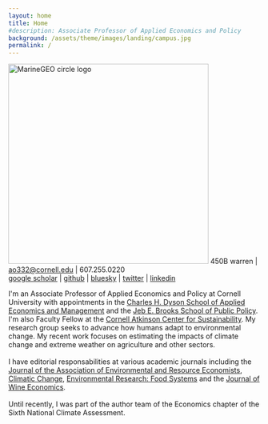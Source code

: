 ```yaml
---
layout: home
title: Home
#description: Associate Professor of Applied Economics and Policy
background: /assets/theme/images/landing/campus.jpg
permalink: /
---
```


<!--
PLEASE READ THIS BEFORE EDIT THE HOME PAGE
- To have two columns, use an html table to emulate a table with two columns

- This is how embeed links in a html code
<a href="https://dyson.cornell.edu" target="_blank">Charles H. Dyson School of Applied Economics and Management</a>

<br/> is just space between paragraphs in html
-->
<div class="container">
  <div class="row">
    <div class="text-center col-md-auto">
      <p class='text-center'>
        <img src="/assets/theme/images/landing/aob1.jpg" alt="MarineGEO circle logo" style="width: 400px"/>      
        <!--
        <b> Contact </b> | <a href="https://maps.app.goo.gl/3ThMhtKK6GM1LN426">439 Warren</a> | <a href="mailto: ao332@cornell.edu"> email </a> | 607.255.0220
        <br/>  <br/>
        -->
        450B warren | <a href="mailto:ao332@cornell.edu" target="_blank">ao332@cornell.edu</a> | 607.255.0220 <br/>
        <a href="https://scholar.google.com/citations?user=kEZ0ezkAAAAJ&hl=en" target="_blank">google scholar</a> |
        <a href="https://github.com/arielortizbobea" target="_blank">github</a> |
        <a href="https://bsky.app/profile/arielob.bsky.social" target="_blank">bluesky</a> | 
        <a href="https://x.com/ArielOrtizBobea" target="_blank">twitter</a> | 
        <a href="https://www.linkedin.com/in/ariel-ortiz-bobea-a904637/ " target="_blank">linkedin</a> 
        </p>
    </div>
    <div class="col">
      I'm an Associate Professor of Applied Economics and Policy at Cornell University with appointments in the <a href="https://dyson.cornell.edu" target="_blank">Charles H. Dyson School of Applied Economics and Management</a> and the <a href="https://publicpolicy.cornell.edu" target="_blank">Jeb E. Brooks School of Public Policy</a>. I'm also Faculty Fellow at the <a href="https://www.atkinson.cornell.edu" target="_blank">Cornell Atkinson Center for Sustainability</a>. My research group seeks to advance how humans adapt to environmental change. My recent work focuses on estimating the impacts of climate change and extreme weather on agriculture and other sectors.     
      <br/><br/>
      I have editorial responsabilities at various academic journals including the <a href="https://www.journals.uchicago.edu/journals/jaere/board" target="_blank">Journal of the Association of Environmental and Resource Economists</a>, <a href="https://link.springer.com/journal/10584/editorial-board" target="_blank">Climatic Change</a>, <a href="https://publishingsupport.iopscience.iop.org/journals/environmental-research-food-systems/editorial-board/" target="_blank">Environmental Research: Food Systems</a> and the <a href="https://wine-economics.org/journal/editors/" target="_blank">Journal of Wine Economics</a>.
      <br/><br/>
      Until recently, I was part of the author team of the Economics chapter of the Sixth National Climate Assessment.
      <!--
      and a co-host of <a href="https://aere.memberclicks.net/osweet-paper-sessions" target="_blank">AERE@OSWEET</a>, a welcoming online seminar for young scholars.
      <br/><br/>
       -->
      <!--
      <p class='text-start'> 
            [<a href="/assets/theme/cv.pdf" target="_blank">recent cv</a>] 
            [<a href="https://scholar.google.com/citations?user=kEZ0ezkAAAAJ&hl=en" target="_blank">google scholar</a>]
      </p>
      --->
    </div>
  </div>
</div>

<!-- This is Markdown 
    So links are [text](link).
--->